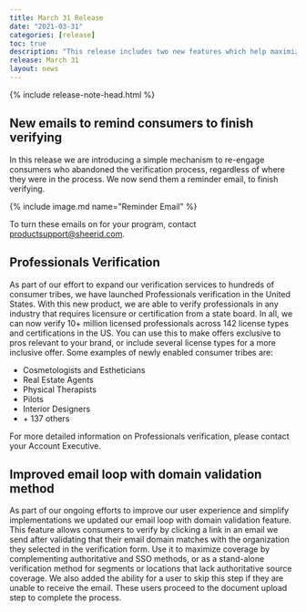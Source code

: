 ```yaml
---
title: March 31 Release
date: "2021-03-31"
categories: [release]
toc: true
description: "This release includes two new features which help maximize the chances that consumers get verified."
release: March 31
layout: news
---
```


{% include release-note-head.html %}

## New emails to remind consumers to finish verifying
In this release we are introducing a simple mechanism to re-engage consumers who abandoned the verification process, regardless of where they were in the process. We now send them a reminder email, to finish verifying. 

{% include image.md name="Reminder Email" %}

To turn these emails on for your program, contact [productsupport@sheerid.com](mailto:productsupport@sheerid.com).

## Professionals Verification
As part of our effort to expand our verification services to hundreds of consumer tribes, we have launched Professionals verification in the United States. With this new product, we are able to verify professionals in any industry that requires licensure or certification from a state board. In all, we can now verify 10+ million licensed professionals across 142 license types and certifications in the US. You can use this to make offers exclusive to pros relevant to your brand, or include several license types for a more inclusive offer. Some examples of newly enabled consumer tribes are:

- Cosmetologists and Estheticians
- Real Estate Agents
- Physical Therapists
- Pilots
- Interior Designers
- \+ 137 others

For more detailed information on Professionals verification, please contact your Account Executive.

## Improved email loop with domain validation method
As part of our ongoing efforts to improve our user experience and simplify implementations we updated our email loop with domain validation feature. This feature allows consumers to verify by clicking a link in an email we send after validating that their email domain matches with the organization they selected in the verification form. Use it to maximize coverage by complementing authoritative and SSO methods, or as a stand-alone verification method for segments or locations that lack authoritative source coverage. We also added the ability for a user to skip this step if they are unable to receive the email. These users proceed to the document upload step to complete the process. 
